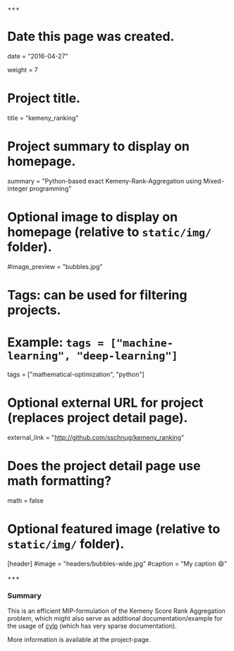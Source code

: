 +++
# Date this page was created.
date = "2016-04-27"

weight = 7

# Project title.
title = "kemeny_ranking"

# Project summary to display on homepage.
summary = "Python-based exact Kemeny-Rank-Aggregation using Mixed-integer programming"

# Optional image to display on homepage (relative to `static/img/` folder).
#image_preview = "bubbles.jpg"

# Tags: can be used for filtering projects.
# Example: `tags = ["machine-learning", "deep-learning"]`
tags = ["mathematical-optimization", "python"]

# Optional external URL for project (replaces project detail page).
external_link = "http://github.com/sschnug/kemeny_ranking"

# Does the project detail page use math formatting?
math = false

# Optional featured image (relative to `static/img/` folder).
[header]
#image = "headers/bubbles-wide.jpg"
#caption = "My caption :smile:"

+++

### Summary
This is an efficient MIP-formulation of the Kemeny Score Rank Aggregation problem, which might also
serve as additional documentation/example for the usage of [cylp](https://github.com/coin-or/CyLP) (which has very sparse documentation).

More information is available at the project-page.
